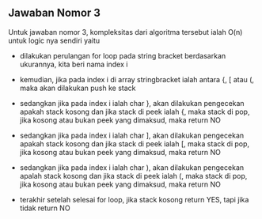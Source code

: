 ## Jawaban Nomor 3
Untuk jawaban nomor 3, kompleksitas dari algoritma tersebut ialah O(n)
untuk logic nya sendiri yaitu
- dilakukan perulangan for loop pada string bracket berdasarkan ukurannya, kita beri nama index i
- kemudian, jika pada index i di array stringbracket ialah antara {, [ atau (, maka akan dilakukan push ke stack
- sedangkan jika pada index i ialah char }, akan dilakukan pengecekan apakah stack kosong dan jika stack di peek ialah {, maka stack di pop, jika kosong atau bukan peek yang dimaksud, maka return NO
- sedangkan jika pada index i ialah char ], akan dilakukan pengecekan apakah stack kosong dan jika stack di peek ialah [, maka stack di pop, jika kosong atau bukan peek yang dimaksud, maka return NO
- sedangkan jika pada index i ialah char ), akan dilakukan pengecekan apalah stack kosong dan jika stack di peek ialah (, maka stack di pop, jika kosong atau bukan peek yang dimaksud, maka return NO

- terakhir setelah selesai for loop, jika stack kosong return YES, tapi jika tidak return NO
